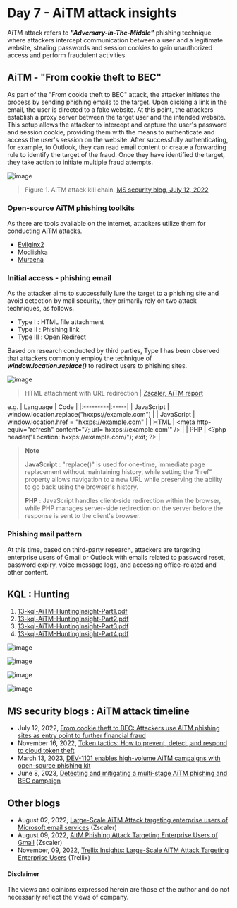 # Day 7 - AiTM attack insights

AiTM attack refers to ***"Adversary-in-The-Middle"*** phishing technique where attackers intercept communication between a user and a legitimate website, stealing passwords and session cookies to gain unauthorized access and perform fraudulent activities.

## AiTM - "From cookie theft to BEC" 
As part of the "From cookie theft to BEC" attack, the attacker initiates the process by sending phishing emails to the target. Upon clicking a link in the email, the user is directed to a fake website. At this point, the attackers establish a proxy server between the target user and the intended website. This setup allows the attacker to intercept and capture the user's password and session cookie, providing them with the means to authenticate and access the user's session on the website. After successfully authenticating, for example, to Outlook, they can read email content or create a forwarding rule to identify the target of the fraud. Once they have identified the target, they take action to initiate multiple fraud attempts.

![image](https://github.com/LearningKijo/SecurityResearcher-Note/assets/120234772/10b9b7d8-f1bf-4c73-9259-7d1455c07a0d)

> Figure 1. AiTM attack kill chain, [MS security blog, July 12, 2022](https://www.microsoft.com/en-us/security/blog/2022/07/12/from-cookie-theft-to-bec-attackers-use-aitm-phishing-sites-as-entry-point-to-further-financial-fraud/)


### Open-source AiTM phishing toolkits
As there are tools available on the internet, attackers utilize them for conducting AiTM attacks.
- [Evilginx2](https://github.com/kgretzky/evilginx2)
- [Modlishka](https://github.com/drk1wi/Modlishka)
- [Muraena](https://github.com/muraenateam/muraena)

### Initial access - phishing email
As the attacker aims to successfully lure the target to a phishing site and avoid detection by mail security, they primarily rely on two attack techniques, as follows.
- Type Ⅰ : HTML file attachment
- Type Ⅱ : Phishing link
- Type Ⅲ : [Open Redirect](https://cwe.mitre.org/data/definitions/601.html)

Based on research conducted by third parties, Type Ⅰ has been observed that attackers commonly employ the technique of ***window.location.replace()*** to redirect users to phishing sites.

![image](https://github.com/LearningKijo/SecurityResearcher-Note/assets/120234772/2b255140-c15e-4027-9ff5-230c2bf3a56e)
> HTML attachment with URL redirection | [Zscaler, AiTM report](https://www.zscaler.com/blogs/security-research/large-scale-aitm-attack-targeting-enterprise-users-microsoft-email-services)

e.g. 
| Language | Code |
|:---------|:-----|
| JavaScript | window.location.replace("hxxps://example.com") |
| JavaScript | window.location.href = "hxxps://example.com" | 
| HTML | \<meta http-equiv="refresh" content="7; url='hxxps://example.com'" /\> |
| PHP | \<?php header("Location: hxxps://example.com/"); exit; ?\> | 
> **Note**
>
> **JavaScript** : "replace()" is used for one-time, immediate page replacement without maintaining history, while setting the "href" property allows navigation to a new URL while preserving the ability to go back using the browser's history.
>
> **PHP** : JavaScript handles client-side redirection within the browser, while PHP manages server-side redirection on the server before the response is sent to the client's browser.


### Phishing mail pattern
At this time, based on third-party research, attackers are targeting enterprise users of Gmail or Outlook with emails related to password reset, password expiry, voice message logs, and accessing office-related and other content.

## KQL : Hunting

1. [13-kql-AiTM-HuntingInsight-Part1.pdf](https://github.com/LearningKijo/KQL/blob/main/KQL-Effective-Use/13-kql-AiTM-HuntingInsight-Part1.pdf)
2. [13-kql-AiTM-HuntingInsight-Part2.pdf](https://github.com/LearningKijo/KQL/blob/main/KQL-Effective-Use/13-kql-AiTM-HuntingInsight-Part2.pdf)
3. [13-kql-AiTM-HuntingInsight-Part3.pdf](https://github.com/LearningKijo/KQL/blob/main/KQL-Effective-Use/13-kql-AiTM-HuntingInsight-Part3.pdf)
4. [13-kql-AiTM-HuntingInsight-Part4.pdf](https://github.com/LearningKijo/KQL/blob/main/KQL-Effective-Use/13-kql-AiTM-HuntingInsight-Part4.pdf)

![image](https://github.com/LearningKijo/SecurityResearcher-Note/assets/120234772/cee2680e-f8be-41a0-b24f-18c0c96acfd3)

![image](https://github.com/LearningKijo/SecurityResearcher-Note/assets/120234772/cec632df-c9f7-4a74-b0a4-11eea8ef5d72)

![image](https://github.com/LearningKijo/SecurityResearcher-Note/assets/120234772/79617151-c385-4bf9-8b04-ea57a24318db)

![image](https://github.com/LearningKijo/SecurityResearcher-Note/assets/120234772/462a2a68-c945-4e58-8e37-b3de6bb4659d)

## MS security blogs : AiTM attack timeline

- July 12, 2022, [From cookie theft to BEC: Attackers use AiTM phishing sites as entry point to further financial fraud](https://www.microsoft.com/en-us/security/blog/2022/07/12/from-cookie-theft-to-bec-attackers-use-aitm-phishing-sites-as-entry-point-to-further-financial-fraud/)
- November 16, 2022, [Token tactics: How to prevent, detect, and respond to cloud token theft](https://www.microsoft.com/en-us/security/blog/2022/11/16/token-tactics-how-to-prevent-detect-and-respond-to-cloud-token-theft/)
- March 13, 2023, [DEV-1101 enables high-volume AiTM campaigns with open-source phishing kit](https://www.microsoft.com/en-us/security/blog/2023/03/13/dev-1101-enables-high-volume-aitm-campaigns-with-open-source-phishing-kit/)
- June 8, 2023, [Detecting and mitigating a multi-stage AiTM phishing and BEC campaign](https://www.microsoft.com/en-us/security/blog/2023/06/08/detecting-and-mitigating-a-multi-stage-aitm-phishing-and-bec-campaign/)

## Other blogs
- August 02, 2022, [Large-Scale AiTM Attack targeting enterprise users of Microsoft email services](https://www.zscaler.com/blogs/security-research/large-scale-aitm-attack-targeting-enterprise-users-microsoft-email-services) (Zscaler)
- August 09, 2022, [AitM Phishing Attack Targeting Enterprise Users of Gmail](https://www.zscaler.jp/blogs/security-research/aitm-phishing-attack-targeting-enterprise-users-gmail) (Zscaler)
- November, 09, 2022, [Trellix Insights: Large-Scale AiTM Attack Targeting Enterprise Users](https://kcm.trellix.com/corporate/index?page=content&id=KB96139&locale=en_US) (Trellix)

#### Disclaimer
The views and opinions expressed herein are those of the author and do not necessarily reflect the views of company.
